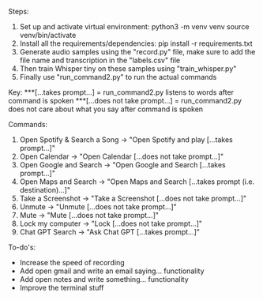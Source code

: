 Steps:
1. Set up and activate virtual environment:
    python3 -m venv venv
    source venv/bin/activate
2. Install all the requirements/dependencies:
    pip install -r requirements.txt
3. Generate audio samples using the "record.py" file, make sure to add the file name and transcription in the "labels.csv" file
4. Then train Whisper tiny on these samples using "train_whisper.py"
5. Finally use "run_command2.py" to run the actual commands

Key:
***[...takes prompt...] = run_command2.py listens to words after command is spoken
***[...does not take prompt...] = run_command2.py does not care about what you say after command is spoken

Commands:
1. Open Spotify & Search a Song -> "Open Spotify and play [...takes prompt...]"
2. Open Calendar -> "Open Calendar [...does not take prompt...]"
3. Open Google and Search -> "Open Google and Search [...takes prompt...]"
4. Open Maps and Search -> "Open Maps and Search [...takes prompt (i.e. destination)...]"
5. Take a Screenshot -> "Take a Screenshot [...does not take prompt...]"
6. Unmute -> "Unmute [...does not take prompt...]"
7. Mute -> "Mute [...does not take prompt...]"
8. Lock my computer -> "Lock [...does not take prompt...]"
9. Chat GPT Search -> "Ask Chat GPT [...takes prompt...]"

To-do's:
- Increase the speed of recording
- Add open gmail and write an email saying... functionality
- Add open notes and write something... functionality
- Improve the terminal stuff
